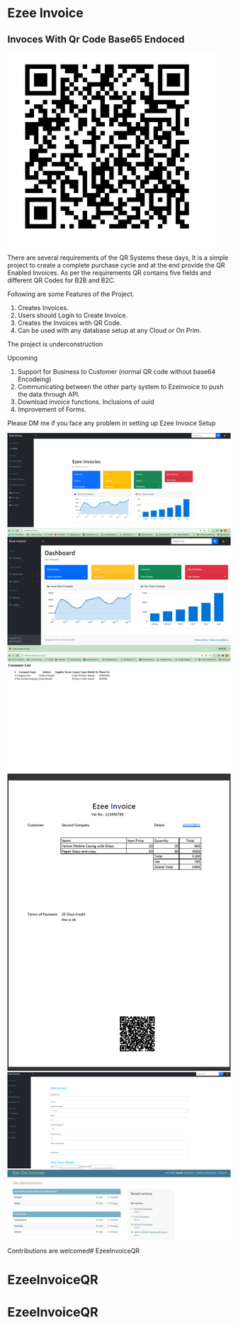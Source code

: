 # Ezee Invoice
## Invoces With Qr Code Base65 Endoced

![image](Docs/Base64EncodedQR.png)



There are several requirements of the QR Systems these days, It is a simple project to create a complete purchase cycle and at the end provide the QR Enabled Invoices. As per the requirements QR contains five fields and different QR Codes for B2B and B2C.

Following are some Features of the Project.

1. Creates Invoices.
2. Users should Login to Create Invoice.
3. Creates the Invoices with QR Code.
4. Can be used with any database setup at any Cloud or On Prim.


The project is underconstruction


Upcoming

1. Support for Business to Customer (normal QR code without base64 Encodeing)
2. Communicating between the other party system to Ezeinvoice to push the data through API.
3. Download invoice functions. Inclusions of uuid
4. Improvement of Forms. 

Please DM me if you face any problem in setting up Ezee Invoice Setup

![image](Docs/Dashboared.png)
![image](Docs/DownloadPDFInvoice.png)
![image](Docs/CustomerList.png)
![image](Docs/B2B_Invoice.png)
![image](Docs/Add_invoices.png)
![image](Docs/showtables.png)

Contributions are welcomed# EzeeInvoiceQR
# EzeeInvoiceQR
# EzeeInvoiceQR
